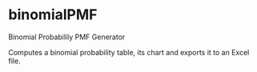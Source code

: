 # binomialPMF
Binomial Probabilily PMF Generator

Computes a binomial probability table, its chart and exports it to an Excel file.


